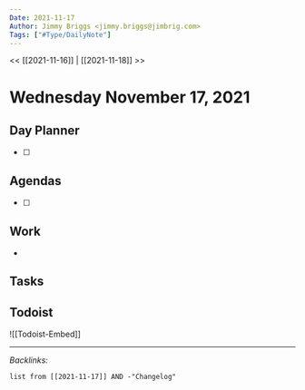 ```yaml
---
Date: 2021-11-17
Author: Jimmy Briggs <jimmy.briggs@jimbrig.com>
Tags: ["#Type/DailyNote"]
---
```


<< [[2021-11-16]] | [[2021-11-18]] >>

# Wednesday November 17, 2021

## Day Planner

- [ ] 

## Agendas

- [ ] 

## Work

- 

## Tasks

## Todoist

![[Todoist-Embed]]

***

*Backlinks:*

```dataview
list from [[2021-11-17]] AND -"Changelog"
```